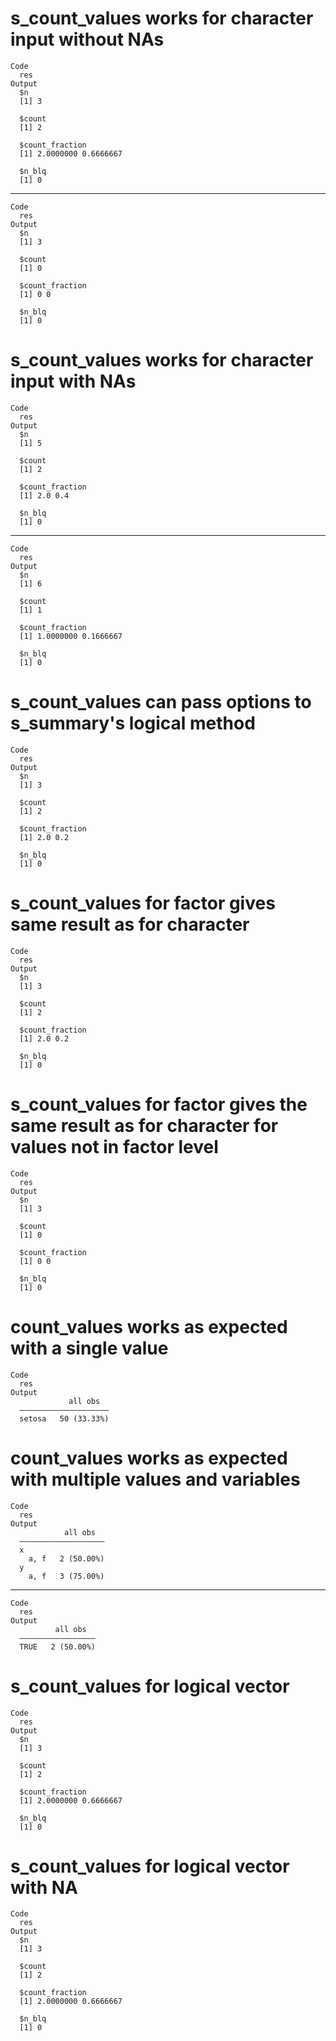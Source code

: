 # s_count_values works for character input without NAs

    Code
      res
    Output
      $n
      [1] 3
      
      $count
      [1] 2
      
      $count_fraction
      [1] 2.0000000 0.6666667
      
      $n_blq
      [1] 0
      

---

    Code
      res
    Output
      $n
      [1] 3
      
      $count
      [1] 0
      
      $count_fraction
      [1] 0 0
      
      $n_blq
      [1] 0
      

# s_count_values works for character input with NAs

    Code
      res
    Output
      $n
      [1] 5
      
      $count
      [1] 2
      
      $count_fraction
      [1] 2.0 0.4
      
      $n_blq
      [1] 0
      

---

    Code
      res
    Output
      $n
      [1] 6
      
      $count
      [1] 1
      
      $count_fraction
      [1] 1.0000000 0.1666667
      
      $n_blq
      [1] 0
      

# s_count_values can pass options to s_summary's logical method

    Code
      res
    Output
      $n
      [1] 3
      
      $count
      [1] 2
      
      $count_fraction
      [1] 2.0 0.2
      
      $n_blq
      [1] 0
      

# s_count_values for factor gives same result as for character

    Code
      res
    Output
      $n
      [1] 3
      
      $count
      [1] 2
      
      $count_fraction
      [1] 2.0 0.2
      
      $n_blq
      [1] 0
      

# s_count_values for factor gives the same result as for character for values not in factor level

    Code
      res
    Output
      $n
      [1] 3
      
      $count
      [1] 0
      
      $count_fraction
      [1] 0 0
      
      $n_blq
      [1] 0
      

# count_values works as expected with a single value

    Code
      res
    Output
                 all obs  
      ————————————————————
      setosa   50 (33.33%)

# count_values works as expected with multiple values and variables

    Code
      res
    Output
                all obs  
      ———————————————————
      x                  
        a, f   2 (50.00%)
      y                  
        a, f   3 (75.00%)

---

    Code
      res
    Output
              all obs  
      —————————————————
      TRUE   2 (50.00%)

# s_count_values for logical vector

    Code
      res
    Output
      $n
      [1] 3
      
      $count
      [1] 2
      
      $count_fraction
      [1] 2.0000000 0.6666667
      
      $n_blq
      [1] 0
      

# s_count_values for logical vector with NA

    Code
      res
    Output
      $n
      [1] 3
      
      $count
      [1] 2
      
      $count_fraction
      [1] 2.0000000 0.6666667
      
      $n_blq
      [1] 0
      

